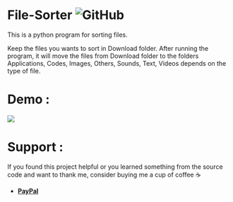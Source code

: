# File-Sorter  <img alt="GitHub" src="https://img.shields.io/github/license/smahesh29/File-Sorter">
This is a python program for sorting files.

Keep the files you wants to sort in Download folder. After running the program, it will move the files from Download folder to the folders Applications, Codes, Images, Others, Sounds, Text, Videos depends on the type of file.

# Demo :

![](https://github.com/smahesh29/File-Sorter/blob/master/Images/File_sorter.py%20-%20File%20Sortor%20-%20Visual%20Studio%20Code.gif)

# Support :
   If you found this project helpful or you learned something from the source code and want to thank me, consider buying me a cup of coffee ☕
<ul>
    <li><a href="https://www.paypal.me/smahesh29"><b>PayPal</b></a></li>
</ul>

